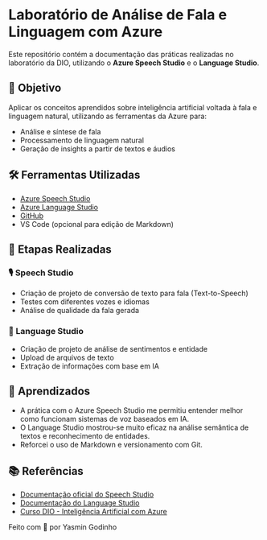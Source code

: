 # Laboratório de Análise de Fala e Linguagem com Azure

Este repositório contém a documentação das práticas realizadas no laboratório da DIO, utilizando o **Azure Speech Studio** e o **Language Studio**.

## 📌 Objetivo

Aplicar os conceitos aprendidos sobre inteligência artificial voltada à fala e linguagem natural, utilizando as ferramentas da Azure para:

- Análise e síntese de fala
- Processamento de linguagem natural
- Geração de insights a partir de textos e áudios

## 🛠️ Ferramentas Utilizadas

- [Azure Speech Studio](https://speech.microsoft.com/)
- [Azure Language Studio](https://language.azure.com/)
- [GitHub](https://github.com)
- VS Code (opcional para edição de Markdown)

## 🧪 Etapas Realizadas

### 🎙️ Speech Studio
- Criação de projeto de conversão de texto para fala (Text-to-Speech)
- Testes com diferentes vozes e idiomas
- Análise de qualidade da fala gerada

### 🧠 Language Studio
- Criação de projeto de análise de sentimentos e entidade
- Upload de arquivos de texto
- Extração de informações com base em IA

## 📝 Aprendizados

- A prática com o Azure Speech Studio me permitiu entender melhor como funcionam sistemas de voz baseados em IA.
- O Language Studio mostrou-se muito eficaz na análise semântica de textos e reconhecimento de entidades.
- Reforcei o uso de Markdown e versionamento com Git.

## 📚 Referências

- [Documentação oficial do Speech Studio](https://learn.microsoft.com/en-us/azure/cognitive-services/speech-service/)
- [Documentação do Language Studio](https://learn.microsoft.com/en-us/azure/cognitive-services/language-service/overview)
- [Curso DIO - Inteligência Artificial com Azure](https://web.dio.me)


Feito com 💙 por Yasmin Godinho
